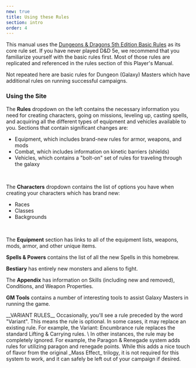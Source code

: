 ```yaml
---
new: true
title: Using these Rules
section: intro
order: 4
---
```

This manual uses the <a href="http://dnd.wizards.com/articles/features/basicrules" target="_blank">Dungeons & Dragons 5th Edition Basic Rules</a>
as its core rule set. If you have never played D&D 5e, we recommend that you familiarize yourself with the basic rules
first. Most of those rules are replicated and referenced in the rules section of this Player's Manual.

Not repeated here are basic rules for Dungeon (Galaxy) Masters which have additional rules on running successful campaigns.

### Using the Site

The __Rules__ dropdown on the left contains the necessary information you need for creating characters, going on missions,
leveling up, casting spells, and acquiring all the different types of equipment and vehicles available to you. Sections
that contain significant changes are:
- <nuxt-link to="/phb/rules/equipment">Equipment</nuxt-link>, which includes brand-new rules for armor, weapons, and mods
- <nuxt-link to="/phb/rules/combat">Combat</nuxt-link>, which includes information on kinetic barriers (shields)
- <nuxt-link to="/phb/rules/vehicles">Vehicles</nuxt-link>, which contains a "bolt-on" set of rules for traveling through the galaxy

<br>

The __Characters__ dropdown contains the list of options you have when creating your characters which has brand new:
-  <nuxt-link to="/phb/races">Races</nuxt-link>
-  <nuxt-link to="/phb/classes">Classes</nuxt-link>
-  <nuxt-link to="/phb/backgrounds">Backgrounds</nuxt-link>

<br>

The __Equipment__ section has links to all of the equipment lists, weapons, mods, armor, and other unique items.

__Spells & Powers__ contains the list of all the new Spells in this homebrew.

__Bestiary__ has entirely new monsters and aliens to fight.

The __Appendix__ has information on Skills (including new and removed), Conditions, and Weapon Properties.

__GM Tools__ contains a number of interesting tools to assist Galaxy Masters in running the game.

<v-alert :value="true" type="info">
__VARIANT RULES__
Occasionally, you'll see a rule preceded by the word "Variant". This means the rule is optional. In some cases,
it may replace an existing rule. For example, the Variant: Encumbrance rule replaces the standard Lifting & Carrying rules.
\
In other instances, the rule may be completely ignored. For example, the Paragon & Renegade system adds rules for utilizing
paragon and renegade points. While this adds a nice touch of flavor from the original _Mass Effect_ trilogy, it is not required
for this system to work, and it can safely be left out of your campaign if desired.
</v-alert>

